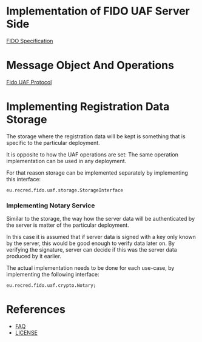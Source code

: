 # Implementation of FIDO UAF Server Side
[FIDO Specification](http://fidoalliance.org/specifications/download)

# Message Object And Operations
[Fido UAF Protocol](http://fidoalliance.org/specs/fido-uaf-v1.0-ps-20141208/fido-uaf-protocol-v1.0-ps-20141208.html)

# Implementing Registration Data Storage
The storage where the registration data will be kept is something that is specific to the particular deployment.

It is opposite to how the UAF operations are set: The same operation implementation can be used in any deployment.

For that reason storage can be implemented separately by implementing this interface:
```
eu.recred.fido.uaf.storage.StorageInterface
```

### Implementing Notary Service
Similar to the storage, the way how the server data will be authenticated by the server is matter of the particular deployment.

In this case it is assumed that if server data is signed with a key only known by the server, this would be good enough to verify data later on. By verifying the signature, server can decide if this was the server data produced by it earlier.

The actual implementation needs to be done for each use-case, by implementing the following interface:
```
eu.recred.fido.uaf.crypto.Notary;
```

# References
- [FAQ](FAQ.md)
- [LICENSE](LICENSE.md)
